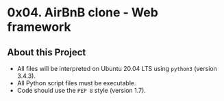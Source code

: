 # 0x04. AirBnB clone - Web framework #


## About this Project

- All files will be interpreted on Ubuntu 20.04 LTS using `python3` (version 3.4.3).
- All Python script files must be executable.
- Code should use the `PEP 8` style (version 1.7).
